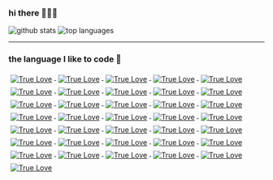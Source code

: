 ### hi there 👋🐥👋

![github stats](https://github-readme-stats.vercel.app/api?username=numanturle&show_icons=true&&line_height=40)
![top languages](https://github-readme-stats.vercel.app/api/top-langs/?username=numanturle&show_icons=true)


---

### the language I like to code 🦍

<p>
  
 <a href="https://php.net/">
    <img src="https://img.shields.io/badge/php-%23777BB4.svg?&style=for-the-badge&logo=php&logoColor=white" alt="True Love" style="vertical-align:top; margin:4px">
  </a>
 <a href="https://php.net/">
    <img src="https://img.shields.io/badge/php-%23777BB4.svg?&style=for-the-badge&logo=php&logoColor=white" alt="True Love" style="vertical-align:top; margin:4px">
  </a>
 <a href="https://php.net/">
    <img src="https://img.shields.io/badge/php-%23777BB4.svg?&style=for-the-badge&logo=php&logoColor=white" alt="True Love" style="vertical-align:top; margin:4px">
  </a>
 <a href="https://php.net/">
    <img src="https://img.shields.io/badge/php-%23777BB4.svg?&style=for-the-badge&logo=php&logoColor=white" alt="True Love" style="vertical-align:top; margin:4px">
  </a>
 <a href="https://php.net/">
    <img src="https://img.shields.io/badge/php-%23777BB4.svg?&style=for-the-badge&logo=php&logoColor=white" alt="True Love" style="vertical-align:top; margin:4px">
  </a>
 <a href="https://php.net/">
    <img src="https://img.shields.io/badge/php-%23777BB4.svg?&style=for-the-badge&logo=php&logoColor=white" alt="True Love" style="vertical-align:top; margin:4px">
  </a>
 <a href="https://php.net/">
    <img src="https://img.shields.io/badge/php-%23777BB4.svg?&style=for-the-badge&logo=php&logoColor=white" alt="True Love" style="vertical-align:top; margin:4px">
  </a>
 <a href="https://php.net/">
    <img src="https://img.shields.io/badge/php-%23777BB4.svg?&style=for-the-badge&logo=php&logoColor=white" alt="True Love" style="vertical-align:top; margin:4px">
  </a>
 <a href="https://php.net/">
    <img src="https://img.shields.io/badge/php-%23777BB4.svg?&style=for-the-badge&logo=php&logoColor=white" alt="True Love" style="vertical-align:top; margin:4px">
  </a>
 <a href="https://php.net/">
    <img src="https://img.shields.io/badge/php-%23777BB4.svg?&style=for-the-badge&logo=php&logoColor=white" alt="True Love" style="vertical-align:top; margin:4px">
  </a>
 <a href="https://php.net/">
    <img src="https://img.shields.io/badge/php-%23777BB4.svg?&style=for-the-badge&logo=php&logoColor=white" alt="True Love" style="vertical-align:top; margin:4px">
  </a>
 <a href="https://php.net/">
    <img src="https://img.shields.io/badge/php-%23777BB4.svg?&style=for-the-badge&logo=php&logoColor=white" alt="True Love" style="vertical-align:top; margin:4px">
  </a>
 <a href="https://php.net/">
    <img src="https://img.shields.io/badge/php-%23777BB4.svg?&style=for-the-badge&logo=php&logoColor=white" alt="True Love" style="vertical-align:top; margin:4px">
  </a>
 <a href="https://php.net/">
    <img src="https://img.shields.io/badge/php-%23777BB4.svg?&style=for-the-badge&logo=php&logoColor=white" alt="True Love" style="vertical-align:top; margin:4px">
  </a>
 <a href="https://php.net/">
    <img src="https://img.shields.io/badge/php-%23777BB4.svg?&style=for-the-badge&logo=php&logoColor=white" alt="True Love" style="vertical-align:top; margin:4px">
  </a>
 <a href="https://php.net/">
    <img src="https://img.shields.io/badge/php-%23777BB4.svg?&style=for-the-badge&logo=php&logoColor=white" alt="True Love" style="vertical-align:top; margin:4px">
  </a>
 <a href="https://php.net/">
    <img src="https://img.shields.io/badge/php-%23777BB4.svg?&style=for-the-badge&logo=php&logoColor=white" alt="True Love" style="vertical-align:top; margin:4px">
  </a>
 <a href="https://php.net/">
    <img src="https://img.shields.io/badge/php-%23777BB4.svg?&style=for-the-badge&logo=php&logoColor=white" alt="True Love" style="vertical-align:top; margin:4px">
  </a>
 <a href="https://php.net/">
    <img src="https://img.shields.io/badge/php-%23777BB4.svg?&style=for-the-badge&logo=php&logoColor=white" alt="True Love" style="vertical-align:top; margin:4px">
  </a>
 <a href="https://php.net/">
    <img src="https://img.shields.io/badge/php-%23777BB4.svg?&style=for-the-badge&logo=php&logoColor=white" alt="True Love" style="vertical-align:top; margin:4px">
  </a>
 <a href="https://php.net/">
    <img src="https://img.shields.io/badge/php-%23777BB4.svg?&style=for-the-badge&logo=php&logoColor=white" alt="True Love" style="vertical-align:top; margin:4px">
  </a>
 <a href="https://php.net/">
    <img src="https://img.shields.io/badge/php-%23777BB4.svg?&style=for-the-badge&logo=php&logoColor=white" alt="True Love" style="vertical-align:top; margin:4px">
  </a>
 <a href="https://php.net/">
    <img src="https://img.shields.io/badge/php-%23777BB4.svg?&style=for-the-badge&logo=php&logoColor=white" alt="True Love" style="vertical-align:top; margin:4px">
  </a>
 <a href="https://php.net/">
    <img src="https://img.shields.io/badge/php-%23777BB4.svg?&style=for-the-badge&logo=php&logoColor=white" alt="True Love" style="vertical-align:top; margin:4px">
  </a>
 <a href="https://php.net/">
    <img src="https://img.shields.io/badge/php-%23777BB4.svg?&style=for-the-badge&logo=php&logoColor=white" alt="True Love" style="vertical-align:top; margin:4px">
  </a>
 <a href="https://php.net/">
    <img src="https://img.shields.io/badge/php-%23777BB4.svg?&style=for-the-badge&logo=php&logoColor=white" alt="True Love" style="vertical-align:top; margin:4px">
  </a>
 <a href="https://php.net/">
    <img src="https://img.shields.io/badge/php-%23777BB4.svg?&style=for-the-badge&logo=php&logoColor=white" alt="True Love" style="vertical-align:top; margin:4px">
  </a>
 <a href="https://php.net/">
    <img src="https://img.shields.io/badge/php-%23777BB4.svg?&style=for-the-badge&logo=php&logoColor=white" alt="True Love" style="vertical-align:top; margin:4px">
  </a>
 <a href="https://php.net/">
    <img src="https://img.shields.io/badge/php-%23777BB4.svg?&style=for-the-badge&logo=php&logoColor=white" alt="True Love" style="vertical-align:top; margin:4px">
  </a>
 <a href="https://php.net/">
    <img src="https://img.shields.io/badge/php-%23777BB4.svg?&style=for-the-badge&logo=php&logoColor=white" alt="True Love" style="vertical-align:top; margin:4px">
  </a>
 <a href="https://php.net/">
    <img src="https://img.shields.io/badge/php-%23777BB4.svg?&style=for-the-badge&logo=php&logoColor=white" alt="True Love" style="vertical-align:top; margin:4px">
  </a>
 <a href="https://php.net/">
    <img src="https://img.shields.io/badge/php-%23777BB4.svg?&style=for-the-badge&logo=php&logoColor=white" alt="True Love" style="vertical-align:top; margin:4px">
  </a>
 <a href="https://php.net/">
    <img src="https://img.shields.io/badge/php-%23777BB4.svg?&style=for-the-badge&logo=php&logoColor=white" alt="True Love" style="vertical-align:top; margin:4px">
  </a>
 <a href="https://php.net/">
    <img src="https://img.shields.io/badge/php-%23777BB4.svg?&style=for-the-badge&logo=php&logoColor=white" alt="True Love" style="vertical-align:top; margin:4px">
  </a>
 <a href="https://php.net/">
    <img src="https://img.shields.io/badge/php-%23777BB4.svg?&style=for-the-badge&logo=php&logoColor=white" alt="True Love" style="vertical-align:top; margin:4px">
  </a>
 <a href="https://php.net/">
    <img src="https://img.shields.io/badge/php-%23777BB4.svg?&style=for-the-badge&logo=php&logoColor=white" alt="True Love" style="vertical-align:top; margin:4px">
  </a>
</p>
